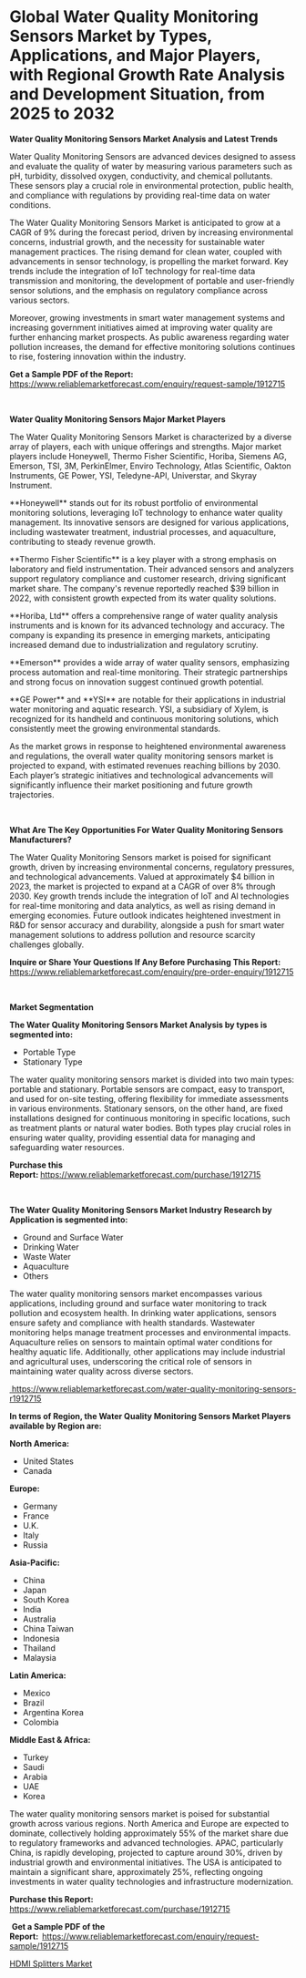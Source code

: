<p><h1>Global Water Quality Monitoring Sensors Market by Types, Applications, and Major Players, with Regional Growth Rate Analysis and Development Situation, from 2025 to 2032</h1></p><p><strong>Water Quality Monitoring Sensors Market Analysis and Latest Trends</strong></p>
<p><p>Water Quality Monitoring Sensors are advanced devices designed to assess and evaluate the quality of water by measuring various parameters such as pH, turbidity, dissolved oxygen, conductivity, and chemical pollutants. These sensors play a crucial role in environmental protection, public health, and compliance with regulations by providing real-time data on water conditions.</p><p>The Water Quality Monitoring Sensors Market is anticipated to grow at a CAGR of 9% during the forecast period, driven by increasing environmental concerns, industrial growth, and the necessity for sustainable water management practices. The rising demand for clean water, coupled with advancements in sensor technology, is propelling the market forward. Key trends include the integration of IoT technology for real-time data transmission and monitoring, the development of portable and user-friendly sensor solutions, and the emphasis on regulatory compliance across various sectors.</p><p>Moreover, growing investments in smart water management systems and increasing government initiatives aimed at improving water quality are further enhancing market prospects. As public awareness regarding water pollution increases, the demand for effective monitoring solutions continues to rise, fostering innovation within the industry.</p></p>
<p><strong>Get a Sample PDF of the Report:&nbsp;</strong> <a href="https://www.reliablemarketforecast.com/enquiry/request-sample/1912715?utm_campaign=2274&utm_medium=2&utm_source=Github&utm_content=ia&utm_term=11022025&utm_id=water-quality-monitoring-sensors">https://www.reliablemarketforecast.com/enquiry/request-sample/1912715</a></p>
<p>&nbsp;</p>
<p><strong>Water Quality Monitoring Sensors Major Market Players</strong></p>
<p><p>The Water Quality Monitoring Sensors Market is characterized by a diverse array of players, each with unique offerings and strengths. Major market players include Honeywell, Thermo Fisher Scientific, Horiba, Siemens AG, Emerson, TSI, 3M, PerkinElmer, Enviro Technology, Atlas Scientific, Oakton Instruments, GE Power, YSI, Teledyne-API, Universtar, and Skyray Instrument.</p><p>**Honeywell** stands out for its robust portfolio of environmental monitoring solutions, leveraging IoT technology to enhance water quality management. Its innovative sensors are designed for various applications, including wastewater treatment, industrial processes, and aquaculture, contributing to steady revenue growth.</p><p>**Thermo Fisher Scientific** is a key player with a strong emphasis on laboratory and field instrumentation. Their advanced sensors and analyzers support regulatory compliance and customer research, driving significant market share. The company's revenue reportedly reached $39 billion in 2022, with consistent growth expected from its water quality solutions.</p><p>**Horiba, Ltd** offers a comprehensive range of water quality analysis instruments and is known for its advanced technology and accuracy. The company is expanding its presence in emerging markets, anticipating increased demand due to industrialization and regulatory scrutiny.</p><p>**Emerson** provides a wide array of water quality sensors, emphasizing process automation and real-time monitoring. Their strategic partnerships and strong focus on innovation suggest continued growth potential.</p><p>**GE Power** and **YSI** are notable for their applications in industrial water monitoring and aquatic research. YSI, a subsidiary of Xylem, is recognized for its handheld and continuous monitoring solutions, which consistently meet the growing environmental standards.</p><p>As the market grows in response to heightened environmental awareness and regulations, the overall water quality monitoring sensors market is projected to expand, with estimated revenues reaching billions by 2030. Each player’s strategic initiatives and technological advancements will significantly influence their market positioning and future growth trajectories.</p></p>
<p>&nbsp;</p>
<p><strong>What Are The Key Opportunities For Water Quality Monitoring Sensors Manufacturers?</strong></p>
<p><p>The Water Quality Monitoring Sensors market is poised for significant growth, driven by increasing environmental concerns, regulatory pressures, and technological advancements. Valued at approximately $4 billion in 2023, the market is projected to expand at a CAGR of over 8% through 2030. Key growth trends include the integration of IoT and AI technologies for real-time monitoring and data analytics, as well as rising demand in emerging economies. Future outlook indicates heightened investment in R&D for sensor accuracy and durability, alongside a push for smart water management solutions to address pollution and resource scarcity challenges globally.</p></p>
<p><strong>Inquire or Share Your Questions If Any Before Purchasing This Report:</strong> <a href="https://www.reliablemarketforecast.com/enquiry/pre-order-enquiry/1912715?utm_campaign=2274&utm_medium=2&utm_source=Github&utm_content=ia&utm_term=11022025&utm_id=water-quality-monitoring-sensors">https://www.reliablemarketforecast.com/enquiry/pre-order-enquiry/1912715</a></p>
<p>&nbsp;</p>
<p><strong>Market Segmentation</strong></p>
<p><strong>The Water Quality Monitoring Sensors Market Analysis by types is segmented into:</strong></p>
<p><ul><li>Portable Type</li><li>Stationary Type</li></ul></p>
<p><p>The water quality monitoring sensors market is divided into two main types: portable and stationary. Portable sensors are compact, easy to transport, and used for on-site testing, offering flexibility for immediate assessments in various environments. Stationary sensors, on the other hand, are fixed installations designed for continuous monitoring in specific locations, such as treatment plants or natural water bodies. Both types play crucial roles in ensuring water quality, providing essential data for managing and safeguarding water resources.</p></p>
<p><strong>Purchase this Report:&nbsp;</strong><a href="https://www.reliablemarketforecast.com/purchase/1912715?utm_campaign=2274&utm_medium=2&utm_source=Github&utm_content=ia&utm_term=11022025&utm_id=water-quality-monitoring-sensors">https://www.reliablemarketforecast.com/purchase/1912715</a></p>
<p>&nbsp;</p>
<p><strong>The Water Quality Monitoring Sensors Market Industry Research by Application is segmented into:</strong></p>
<p><ul><li>Ground and Surface Water</li><li>Drinking Water</li><li>Waste Water</li><li>Aquaculture</li><li>Others</li></ul></p>
<p><p>The water quality monitoring sensors market encompasses various applications, including ground and surface water monitoring to track pollution and ecosystem health. In drinking water applications, sensors ensure safety and compliance with health standards. Wastewater monitoring helps manage treatment processes and environmental impacts. Aquaculture relies on sensors to maintain optimal water conditions for healthy aquatic life. Additionally, other applications may include industrial and agricultural uses, underscoring the critical role of sensors in maintaining water quality across diverse sectors.</p></p>
<p><a href="https://www.reliablemarketforecast.com/water-quality-monitoring-sensors-r1912715?utm_campaign=2274&utm_medium=2&utm_source=Github&utm_content=ia&utm_term=11022025&utm_id=water-quality-monitoring-sensors">&nbsp;https://www.reliablemarketforecast.com/water-quality-monitoring-sensors-r1912715</a></p>
<p><strong>In terms of Region, the Water Quality Monitoring Sensors Market Players available by Region are:</strong></p>
<p>
    <p> <strong> North America: </strong>
        <ul>
            <li>United States</li>
            <li>Canada</li>
        </ul>
        </p> 
    <p> <strong> Europe: </strong>
        <ul>
            <li>Germany</li>
            <li>France</li>
            <li>U.K.</li>
            <li>Italy</li>
            <li>Russia</li>
        </ul>
        </p> 
    <p> <strong> Asia-Pacific: </strong>
        <ul>
            <li>China</li>
            <li>Japan</li>
            <li>South Korea</li>
            <li>India</li>
            <li>Australia</li>
            <li>China Taiwan</li>
            <li>Indonesia</li>
            <li>Thailand</li>
            <li>Malaysia</li>
        </ul>
        </p> 
    <p> <strong> Latin America: </strong>
        <ul>
            <li>Mexico</li>
            <li>Brazil</li>
            <li>Argentina Korea</li>
            <li>Colombia</li>
        </ul>
        </p> 
    <p> <strong> Middle East & Africa: </strong>
        <ul>
            <li>Turkey</li>
            <li>Saudi</li>
            <li>Arabia</li>
            <li>UAE</li>
            <li>Korea</li>
        </ul>
    </p>
    </p>
<p><p>The water quality monitoring sensors market is poised for substantial growth across various regions. North America and Europe are expected to dominate, collectively holding approximately 55% of the market share due to regulatory frameworks and advanced technologies. APAC, particularly China, is rapidly developing, projected to capture around 30%, driven by industrial growth and environmental initiatives. The USA is anticipated to maintain a significant share, approximately 25%, reflecting ongoing investments in water quality technologies and infrastructure modernization.</p></p>
<p><strong>Purchase this Report: </strong><a href="https://www.reliablemarketforecast.com/purchase/1912715?utm_campaign=2274&utm_medium=2&utm_source=Github&utm_content=ia&utm_term=11022025&utm_id=water-quality-monitoring-sensors">https://www.reliablemarketforecast.com/purchase/1912715</a></p>
<p>&nbsp;<strong>Get a Sample PDF of the Report:&nbsp;&nbsp;</strong><a href="https://www.reliablemarketforecast.com/enquiry/request-sample/1912715?utm_campaign=2274&utm_medium=2&utm_source=Github&utm_content=ia&utm_term=11022025&utm_id=water-quality-monitoring-sensors">https://www.reliablemarketforecast.com/enquiry/request-sample/1912715</a></p>
<p><strong></strong></p>
<p><p><a href="https://github.com/AngelaWalsh696/Market-Research-Report-List-1/blob/main/hdmi-splitters-market.md?utm_campaign=2274&utm_medium=2&utm_source=Github&utm_content=ia&utm_term=11022025&utm_id=water-quality-monitoring-sensors">HDMI Splitters Market</a></p></p>